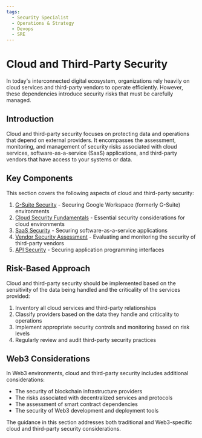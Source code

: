 ```yaml
---
tags:
  - Security Specialist
  - Operations & Strategy
  - Devops
  - SRE
---
```


# Cloud and Third-Party Security

In today's interconnected digital ecosystem, organizations rely heavily on cloud services and third-party vendors to operate efficiently. However, these dependencies introduce security risks that must be carefully managed.

## Introduction

Cloud and third-party security focuses on protecting data and operations that depend on external providers. It encompasses the assessment, monitoring, and management of security risks associated with cloud services, software-as-a-service (SaaS) applications, and third-party vendors that have access to your systems or data.

## Key Components

This section covers the following aspects of cloud and third-party security:

1. [G-Suite Security](./g-suite-security.md) - Securing Google Workspace (formerly G-Suite) environments
2. [Cloud Security Fundamentals](./cloud-security-fundamentals.md) - Essential security considerations for cloud environments
3. [SaaS Security](./saas-security.md) - Securing software-as-a-service applications
4. [Vendor Security Assessment](./vendor-security-assessment.md) - Evaluating and monitoring the security of third-party vendors
5. [API Security](./api-security.md) - Securing application programming interfaces

## Risk-Based Approach

Cloud and third-party security should be implemented based on the sensitivity of the data being handled and the criticality of the services provided:

1. Inventory all cloud services and third-party relationships
2. Classify providers based on the data they handle and criticality to operations
3. Implement appropriate security controls and monitoring based on risk levels
4. Regularly review and audit third-party security practices

## Web3 Considerations

In Web3 environments, cloud and third-party security includes additional considerations:

- The security of blockchain infrastructure providers
- The risks associated with decentralized services and protocols
- The assessment of smart contract dependencies
- The security of Web3 development and deployment tools

The guidance in this section addresses both traditional and Web3-specific cloud and third-party security considerations.
